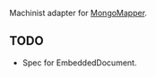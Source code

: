 Machinist adapter for [MongoMapper](http://github.com/jnunemaker/mongomapper).

## TODO

* Spec for EmbeddedDocument.
